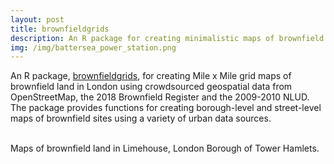 ```yaml
---
layout: post
title: brownfieldgrids
description: An R package for creating minimalistic maps of brownfield land in London
img: /img/battersea_power_station.png
---
```


An R package, <a href="https://github.com/lbuk/brownfieldgrids">brownfieldgrids</a>, for creating Mile x Mile grid maps of brownfield land in London using crowdsourced geospatial data from OpenStreetMap, the 2018 Brownfield Register and the 2009-2010 NLUD. The package provides functions for creating borough-level and street-level maps of brownfield sites using a variety of urban data sources.

<div class="img_row">
	<img class="col one" src="{{ site.baseurl }}/img/limehouse_osm_borough.png" alt="" title=""/>
	<img class="col one" src="{{ site.baseurl }}/img/limehouse_osm_satellite_map.png" alt="" title=""/>
	<img class="col one" src="{{ site.baseurl }}/img/limehouse_osm_nlud_map.png" alt="" title=""/>
</div>
<div class="col three caption">
	Maps of brownfield land in Limehouse, London Borough of Tower Hamlets.
</div>

